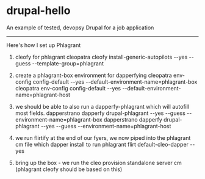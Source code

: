 drupal-hello
============

An example of tested, devopsy Drupal for a job application



----------------

Here's how I set up Phlagrant

1) cleofy for phlagrant
   cleopatra cleofy install-generic-autopilots --yes --guess --template-group=phlagrant

2) create a phlagrant-box environment for dapperfying
   cleopatra env-config config-default --yes --default-environment-name=phlagrant-box
   cleopatra env-config config-default --yes --default-environment-name=phlagrant-host

3) we should be able to also run a dapperfy-phlagrant which will autofill most fields.
   dapperstrano dapperfy drupal-phlagrant --yes --guess --environment-name=phlagrant-box
   dapperstrano dapperfy drupal-phlagrant --yes --guess --environment-name=phlagrant-host

4) we run flirtify at the end of our fyers, we now piped into the phlagrant cm file which dapper install to run
   phlagrant flirt default-cleo-dapper --yes

5) bring up the box - we run the cleo provision standalone server cm (phlagrant cleofy should be based on this)